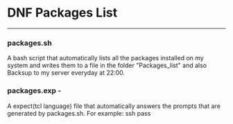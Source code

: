 # DNF Packages List 

---
### packages.sh
A bash script that automatically lists all the packages installed on my system and writes them to a file in the folder "Packages_list" and also Backsup to my server everyday at 22:00.


### packages.exp - 
A expect(tcl language) file that automatically answers the prompts that are generated by packages.sh. 
For example: ssh pass
 

